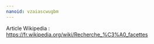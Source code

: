 ```yaml
---
nanoid: vzaiascwugbm
---
```

Article Wikipedia : https://fr.wikipedia.org/wiki/Recherche_%C3%A0_facettes
